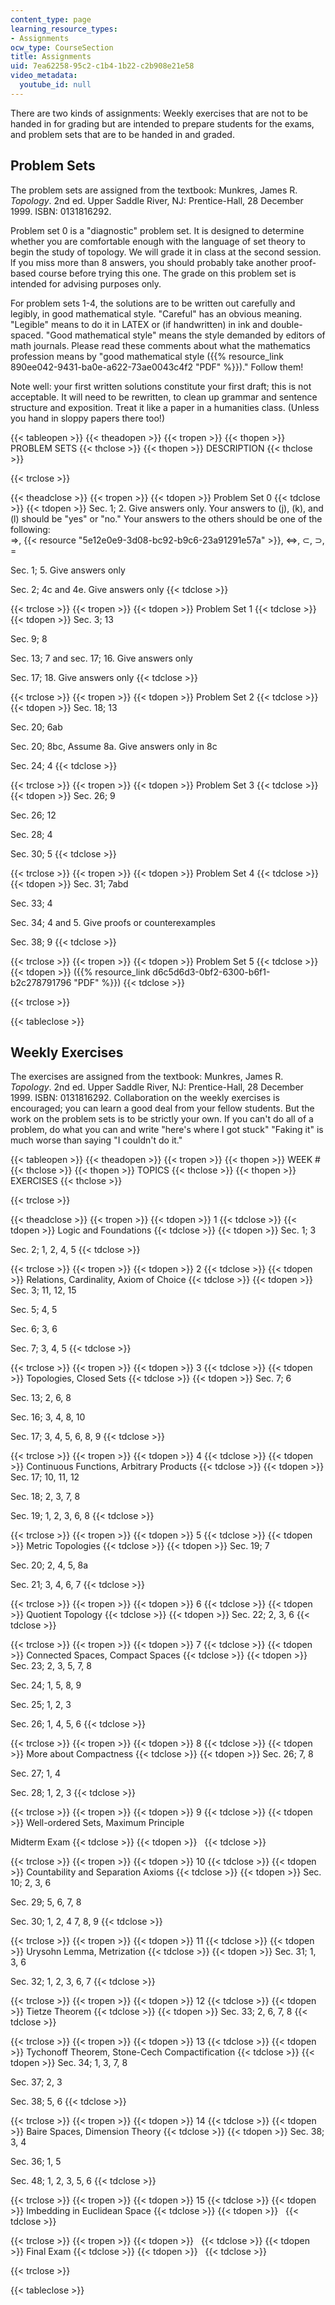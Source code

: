 ```yaml
---
content_type: page
learning_resource_types:
- Assignments
ocw_type: CourseSection
title: Assignments
uid: 7ea62258-95c2-c1b4-1b22-c2b908e21e58
video_metadata:
  youtube_id: null
---
```


There are two kinds of assignments: Weekly exercises that are not to be handed in for grading but are intended to prepare students for the exams, and problem sets that are to be handed in and graded.

Problem Sets
------------

The problem sets are assigned from the textbook: Munkres, James R. _Topology_. 2nd ed. Upper Saddle River, NJ: Prentice-Hall, 28 December 1999. ISBN: 0131816292.

Problem set 0 is a "diagnostic" problem set. It is designed to determine whether you are comfortable enough with the language of set theory to begin the study of topology. We will grade it in class at the second session. lf you miss more than 8 answers, you should probably take another proof-based course before trying this one. The grade on this problem set is intended for advising purposes only.

For problem sets 1-4, the solutions are to be written out carefully and legibly, in good mathematical style. "Careful" has an obvious meaning. "Legible" means to do it in LATEX or (if handwritten) in ink and double-spaced. "Good mathematical style" means the style demanded by editors of math journals. Please read these comments about what the mathematics profession means by "good mathematical style ({{% resource_link 890ee042-9431-ba0e-a622-73ae0043c4f2 "PDF" %}})." Follow them!

Note well: your first written solutions constitute your first draft; this is not acceptable. It will need to be rewritten, to clean up grammar and sentence structure and exposition. Treat it like a paper in a humanities class. (Unless you hand in sloppy papers there too!)

{{< tableopen >}}
{{< theadopen >}}
{{< tropen >}}
{{< thopen >}}
PROBLEM SETS
{{< thclose >}}
{{< thopen >}}
DESCRIPTION
{{< thclose >}}

{{< trclose >}}

{{< theadclose >}}
{{< tropen >}}
{{< tdopen >}}
Problem Set 0
{{< tdclose >}}
{{< tdopen >}}
Sec. 1; 2. Give answers only. Your answers to (j), (k), and (l) should be "yes" or "no." Your answers to the others should be one of the following:  
⇒, {{< resource "5e12e0e9-3d08-bc92-b9c6-23a91291e57a" >}}, ⇔, ⊂, ⊃, =  
  
Sec. 1; 5. Give answers only  
  
Sec. 2; 4c and 4e. Give answers only
{{< tdclose >}}

{{< trclose >}}
{{< tropen >}}
{{< tdopen >}}
Problem Set 1
{{< tdclose >}}
{{< tdopen >}}
Sec. 3; 13  
  
Sec. 9; 8  
  
Sec. 13; 7 and sec. 17; 16. Give answers only  
  
Sec. 17; 18. Give answers only
{{< tdclose >}}

{{< trclose >}}
{{< tropen >}}
{{< tdopen >}}
Problem Set 2
{{< tdclose >}}
{{< tdopen >}}
Sec. 18; 13  
  
Sec. 20; 6ab  
  
Sec. 20; 8bc, Assume 8a. Give answers only in 8c  
  
Sec. 24; 4
{{< tdclose >}}

{{< trclose >}}
{{< tropen >}}
{{< tdopen >}}
Problem Set 3
{{< tdclose >}}
{{< tdopen >}}
Sec. 26; 9  
  
Sec. 26; 12  
  
Sec. 28; 4  
  
Sec. 30; 5
{{< tdclose >}}

{{< trclose >}}
{{< tropen >}}
{{< tdopen >}}
Problem Set 4
{{< tdclose >}}
{{< tdopen >}}
Sec. 31; 7abd  
  
Sec. 33; 4  
  
Sec. 34; 4 and 5. Give proofs or counterexamples  
  
Sec. 38; 9
{{< tdclose >}}

{{< trclose >}}
{{< tropen >}}
{{< tdopen >}}
Problem Set 5
{{< tdclose >}}
{{< tdopen >}}
({{% resource_link d6c5d6d3-0bf2-6300-b6f1-b2c278791796 "PDF" %}})
{{< tdclose >}}

{{< trclose >}}

{{< tableclose >}}

Weekly Exercises
----------------

The exercises are assigned from the textbook: Munkres, James R. _Topology_. 2nd ed. Upper Saddle River, NJ: Prentice-Hall, 28 December 1999. ISBN: 0131816292. Collaboration on the weekly exercises is encouraged; you can learn a good deal from your fellow students. But the work on the problem sets is to be strictly your own. If you can't do all of a problem, do what you can and write "here's where I got stuck" "Faking it" is much worse than saying "I couldn't do it."

{{< tableopen >}}
{{< theadopen >}}
{{< tropen >}}
{{< thopen >}}
WEEK #
{{< thclose >}}
{{< thopen >}}
TOPICS
{{< thclose >}}
{{< thopen >}}
EXERCISES
{{< thclose >}}

{{< trclose >}}

{{< theadclose >}}
{{< tropen >}}
{{< tdopen >}}
1
{{< tdclose >}}
{{< tdopen >}}
Logic and Foundations
{{< tdclose >}}
{{< tdopen >}}
Sec. 1; 3  
  
Sec. 2; 1, 2, 4, 5
{{< tdclose >}}

{{< trclose >}}
{{< tropen >}}
{{< tdopen >}}
2
{{< tdclose >}}
{{< tdopen >}}
Relations, Cardinality, Axiom of Choice
{{< tdclose >}}
{{< tdopen >}}
Sec. 3; 11, 12, 15  
  
Sec. 5; 4, 5  
  
Sec. 6; 3, 6  
  
Sec. 7; 3, 4, 5
{{< tdclose >}}

{{< trclose >}}
{{< tropen >}}
{{< tdopen >}}
3
{{< tdclose >}}
{{< tdopen >}}
Topologies, Closed Sets
{{< tdclose >}}
{{< tdopen >}}
Sec. 7; 6  
  
Sec. 13; 2, 6, 8  
  
Sec. 16; 3, 4, 8, 10  
  
Sec. 17; 3, 4, 5, 6, 8, 9
{{< tdclose >}}

{{< trclose >}}
{{< tropen >}}
{{< tdopen >}}
4
{{< tdclose >}}
{{< tdopen >}}
Continuous Functions, Arbitrary Products
{{< tdclose >}}
{{< tdopen >}}
Sec. 17; 10, 11, 12  
  
Sec. 18; 2, 3, 7, 8  
  
Sec. 19; 1, 2, 3, 6, 8
{{< tdclose >}}

{{< trclose >}}
{{< tropen >}}
{{< tdopen >}}
5
{{< tdclose >}}
{{< tdopen >}}
Metric Topologies
{{< tdclose >}}
{{< tdopen >}}
Sec. 19; 7  
  
Sec. 20; 2, 4, 5, 8a  
  
Sec. 21; 3, 4, 6, 7
{{< tdclose >}}

{{< trclose >}}
{{< tropen >}}
{{< tdopen >}}
6
{{< tdclose >}}
{{< tdopen >}}
Quotient Topology
{{< tdclose >}}
{{< tdopen >}}
Sec. 22; 2, 3, 6
{{< tdclose >}}

{{< trclose >}}
{{< tropen >}}
{{< tdopen >}}
7
{{< tdclose >}}
{{< tdopen >}}
Connected Spaces, Compact Spaces
{{< tdclose >}}
{{< tdopen >}}
Sec. 23; 2, 3, 5, 7, 8  
  
Sec. 24; 1, 5, 8, 9  
  
Sec. 25; 1, 2, 3  
  
Sec. 26; 1, 4, 5, 6
{{< tdclose >}}

{{< trclose >}}
{{< tropen >}}
{{< tdopen >}}
8
{{< tdclose >}}
{{< tdopen >}}
More about Compactness
{{< tdclose >}}
{{< tdopen >}}
Sec. 26; 7, 8  
  
Sec. 27; 1, 4  
  
Sec. 28; 1, 2, 3
{{< tdclose >}}

{{< trclose >}}
{{< tropen >}}
{{< tdopen >}}
9
{{< tdclose >}}
{{< tdopen >}}
Well-ordered Sets, Maximum Principle  
  
Midterm Exam
{{< tdclose >}}
{{< tdopen >}}
 
{{< tdclose >}}

{{< trclose >}}
{{< tropen >}}
{{< tdopen >}}
10
{{< tdclose >}}
{{< tdopen >}}
Countability and Separation Axioms
{{< tdclose >}}
{{< tdopen >}}
Sec. 10; 2, 3, 6  
  
Sec. 29; 5, 6, 7, 8  
  
Sec. 30; 1, 2, 4 7, 8, 9
{{< tdclose >}}

{{< trclose >}}
{{< tropen >}}
{{< tdopen >}}
11
{{< tdclose >}}
{{< tdopen >}}
Urysohn Lemma, Metrization
{{< tdclose >}}
{{< tdopen >}}
Sec. 31; 1, 3, 6  
  
Sec. 32; 1, 2, 3, 6, 7
{{< tdclose >}}

{{< trclose >}}
{{< tropen >}}
{{< tdopen >}}
12
{{< tdclose >}}
{{< tdopen >}}
Tietze Theorem
{{< tdclose >}}
{{< tdopen >}}
Sec. 33; 2, 6, 7, 8
{{< tdclose >}}

{{< trclose >}}
{{< tropen >}}
{{< tdopen >}}
13
{{< tdclose >}}
{{< tdopen >}}
Tychonoff Theorem, Stone-Cech Compactification
{{< tdclose >}}
{{< tdopen >}}
Sec. 34; 1, 3, 7, 8  
  
Sec. 37; 2, 3  
  
Sec. 38; 5, 6
{{< tdclose >}}

{{< trclose >}}
{{< tropen >}}
{{< tdopen >}}
14
{{< tdclose >}}
{{< tdopen >}}
Baire Spaces, Dimension Theory
{{< tdclose >}}
{{< tdopen >}}
Sec. 38; 3, 4  
  
Sec. 36; 1, 5  
  
Sec. 48; 1, 2, 3, 5, 6
{{< tdclose >}}

{{< trclose >}}
{{< tropen >}}
{{< tdopen >}}
15
{{< tdclose >}}
{{< tdopen >}}
Imbedding in Euclidean Space
{{< tdclose >}}
{{< tdopen >}}
 
{{< tdclose >}}

{{< trclose >}}
{{< tropen >}}
{{< tdopen >}}
 
{{< tdclose >}}
{{< tdopen >}}
Final Exam
{{< tdclose >}}
{{< tdopen >}}
 
{{< tdclose >}}

{{< trclose >}}

{{< tableclose >}}